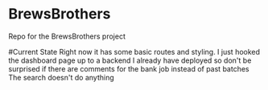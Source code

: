# BrewsBrothers
Repo for the BrewsBrothers project

#Current State
Right now it has some basic routes and styling.
I just hooked the dashboard page up to a backend I already have deployed so don't be surprised if there are comments for the bank job instead of past batches
The search doesn't do anything
